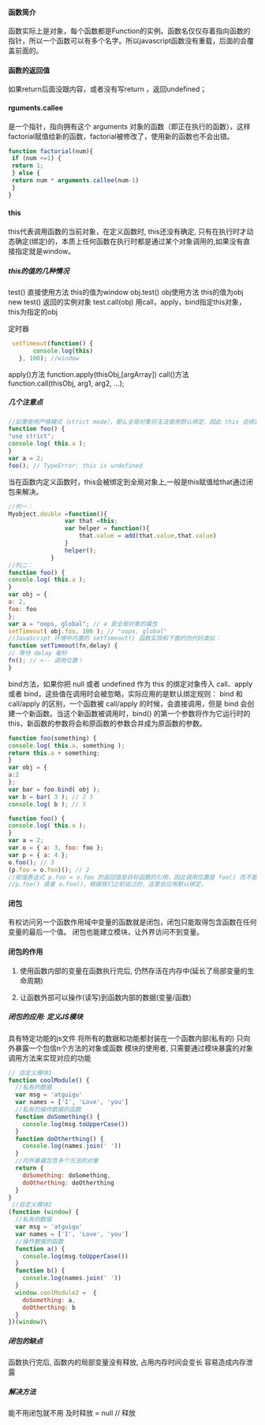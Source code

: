 #### 函数简介

函数实际上是对象，每个函数都是Function的实例。函数名仅仅存着指向函数的指针，所以一个函数可以有多个名字。所以javascript函数没有重载，后面的会覆盖前面的。

#### 函数的返回值

如果return后面没跟内容，或者没有写return ，返回undefined；

#### rguments.callee

是一个指针，指向拥有这个 arguments 对象的函数（即正在执行的函数），这样factorial赋值给新的函数，factorial被修改了，使用新的函数也不会出错。

```js
function factorial(num){ 
 if (num <=1) { 
 return 1; 
 } else { 
 return num * arguments.callee(num-1) 
 } 
} 
```
#### this

this代表调用函数的当前对象，在定义函数时, this还没有确定, 只有在执行时才动态确定(绑定)的，本质上任何函数在执行时都是通过某个对象调用的,如果没有直接指定就是window。

##### this的值的几种情况

test()  直接使用方法  this的值为window
obj.test()  obj使用方法  this的值为obj
new test()  返回的实例对象
test.call(obj) 用call，apply，bind指定this对象，this为指定的obj

定时器

```javascript
 setTimeout(function() {
       console.log(this)
   }, 100); //window
```

apply()方法
function.apply(thisObj,[argArray])
call()方法
function.call(thisObj, arg1, arg2, ...);

##### 几个注意点

```js
//如果使用严格模式（strict mode），那么全局对象将无法使用默认绑定，因此 this 会绑定到 undefined：
function foo() {
"use strict";
console.log( this.a );
}
var a = 2;
foo(); // TypeError: this is undefined
```
当在函数内定义函数时，this会被绑定到全局对象上,一般是this赋值给that通过闭包来解决。
```js
//列一：
Myobject.double =function(){
				var that =this;
				var helper = function(){
					that.value = add(that.value,that.value)
				}
				helper();
			}
//列二：
function foo() {
console.log( this.a );
}
var obj = {
a: 2,
foo: foo
};
var a = "oops, global"; // a 是全局对象的属性
setTimeout( obj.foo, 100 ); // "oops, global"
//JavaScript 环境中内置的 setTimeout() 函数实现和下面的伪代码类似：
function setTimeout(fn,delay) {
// 等待 delay 毫秒
fn(); // <-- 调用位置！
}
```
bind方法，如果你把 null 或者 undefined 作为 this 的绑定对象传入 call、apply 或者 bind，这些值在调用时会被忽略，实际应用的是默认绑定规则：
bind 和 call/apply 的区别，一个函数被 call/apply 的时候，会直接调用，但是 bind 会创建一个新函数。当这个新函数被调用时，bind() 的第一个参数将作为它运行时的 this，新函数的参数将会和原函数的参数合并成为原函数的参数。
```js
function foo(something) {
console.log( this.a, something );
return this.a + something;
}
var obj = {
a:2
};
var bar = foo.bind( obj );
var b = bar( 3 ); // 2 3
console.log( b ); // 5
```
```js
function foo() {
console.log( this.a );
}
var a = 2;
var o = { a: 3, foo: foo };
var p = { a: 4 };
o.foo(); // 3
(p.foo = o.foo)(); // 2
//赋值表达式 p.foo = o.foo 的返回值是目标函数的引用，因此调用位置是 foo() 而不是
//p.foo() 或者 o.foo()。根据我们之前说过的，这里会应用默认绑定。
```
#### 闭包

有权访问另一个函数作用域中变量的函数就是闭包，闭包只能取得包含函数在任何变量的最后一个值。
闭包也能建立模块，让外界访问不到变量。

#### 闭包的作用

1. 使用函数内部的变量在函数执行完后, 仍然存活在内存中(延长了局部变量的生命周期)

2. 让函数外部可以操作(读写)到函数内部的数据(变量/函数)

  ##### 闭包的应用: 定义JS模块

   具有特定功能的js文件
  将所有的数据和功能都封装在一个函数内部(私有的)
  只向外暴露一个包信n个方法的对象或函数
  模块的使用者, 只需要通过模块暴露的对象调用方法来实现对应的功能
```js
// 自定义模块1
function coolModule() {
  //私有的数据
  var msg = 'atguigu'
  var names = ['I', 'Love', 'you']
  //私有的操作数据的函数
  function doSomething() {
    console.log(msg.toUpperCase())
  }
  function doOtherthing() {
    console.log(names.join(' '))
  }
  //向外暴露包含多个方法的对象
  return {
    doSomething: doSomething,
    doOtherthing: doOtherthing
  }
}
 //自定义模块2
(function (window) {
  //私有的数据
  var msg = 'atguigu'
  var names = ['I', 'Love', 'you']
  //操作数据的函数
  function a() {
    console.log(msg.toUpperCase())
  }
  function b() {
    console.log(names.join(' '))
  }
  window.coolModule2 =  {
    doSomething: a,
    doOtherthing: b
  }
})(window)\
```
##### 闭包的缺点

  函数执行完后, 函数内的局部变量没有释放, 占用内存时间会变长
  容易造成内存泄露

##### 解决方法

  能不用闭包就不用
  及时释放 = null // 释放